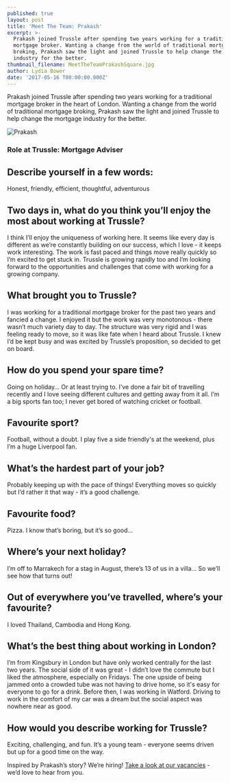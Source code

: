 ```yaml
---
published: true
layout: post
title: 'Meet The Team: Prakash'
excerpt: >-
  Prakash joined Trussle after spending two years working for a traditional
  mortgage broker. Wanting a change from the world of traditional mortgage
  broking, Prakash saw the light and joined Trussle to help change the mortgage
  industry for the better. 
thumbnail_filename: MeetTheTeamPrakashSquare.jpg
author: Lydia Bower
date: '2017-05-16 T00:00:00.000Z'
---
```


Prakash joined Trussle after spending two years working for a traditional mortgage broker in the heart of London. Wanting a change from the world of traditional mortgage broking, Prakash saw the light and joined Trussle to help change the mortgage industry for the better. 

![Prakash]({{site.baseurl}}/images/post_images/MeetTheTeamPrakash.jpg)

### Role at Trussle: Mortgage Adviser

## Describe yourself in a few words: 
Honest, friendly, efficient, thoughtful, adventurous

## Two days in, what do you think you’ll enjoy the most about working at Trussle?
I think I’ll enjoy the uniqueness of working here. It seems like every day is different as we’re constantly building on our success, which I love - it keeps work interesting. The work is fast paced and things move really quickly so I’m excited to get stuck in. Trussle is growing rapidly too and I’m looking forward to the opportunities and challenges that come with working for a growing company.      

## What brought you to Trussle?
I was working for a traditional mortgage broker for the past two years and fancied a change. I enjoyed it but the work was very monotonous - there wasn’t much variety day to day. The structure was very rigid and I was feeling ready to move, so it was like fate when I heard about Trussle. I knew I’d be kept busy and was excited by Trussle’s proposition, so decided to get on board. 

## How do you spend your spare time?
Going on holiday… Or at least trying to. I’ve done a fair bit of travelling recently and I love seeing different cultures and getting away from it all. I’m a big sports fan too; I never get bored of watching cricket or football. 

## Favourite sport?
Football, without a doubt. I play five a side friendly's at the weekend, plus I’m a huge Liverpool fan.  

## What’s the hardest part of your job?
Probably keeping up with the pace of things! Everything moves so quickly but I’d rather it that way - it’s a good challenge. 

## Favourite food?
Pizza. I know that’s boring, but it’s so good...

## Where’s your next holiday?
I’m off to Marrakech for a stag in August, there’s 13 of us in a villa… So we’ll see how that turns out! 

## Out of everywhere you’ve travelled, where’s your favourite?
I loved Thailand, Cambodia and Hong Kong.

## What’s the best thing about working in London?
I’m from Kingsbury in London but have only worked centrally for the last two years. The social side of it was great - I didn’t love the commute but I liked the atmosphere, especially on Fridays. The one upside of being jammed onto a crowded tube was not having to drive home, so it's easy for everyone to go for a drink. Before then, I was working in Watford. Driving to work in the comfort of my car was a dream but the social aspect was nowhere near as good.

## How would you describe working for Trussle?
Exciting, challenging, and fun. It’s a young team - everyone seems driven but up for a good time on the way. 

Inspired by Prakash’s story? We’re hiring! [Take a look at our vacancies](https://jobs.lever.co/trussle) - we’d love to hear from you.





